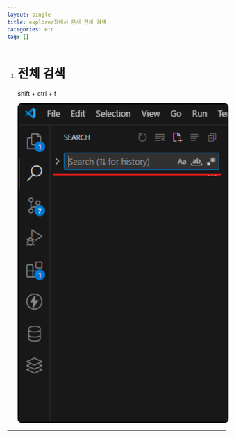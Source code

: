 ```yaml
---
layout: single
title: explorer창에서 문서 전체 검색
categories: etc
tag: []
---
```


1. # 전체 검색

   shift + ctrl + f    

   <img src="../../imgs/etc/vscode_explorer_search.png" style="border:3px solid black;border-radius:9px;width:600px"/>   


---